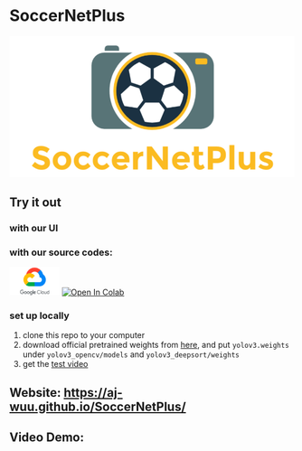 # SoccerNetPlus
![image](https://github.com/AJ-Wuu/SoccerNetPlus/blob/main/resources/images/SoccerNetPlus.png)
## Try it out
### with our UI

### with our source codes:
<a href="https://drive.google.com/drive/folders/1lMtUF5EuGsvRCW-7rBGplanaK-LEM8bK?usp=share_link"><img height="50px" src="https://github.com/AJ-Wuu/SoccerNetPlus/blob/main/resources/images/GoogleCloud.png"></a>
[![Open In Colab](https://colab.research.google.com/assets/colab-badge.svg)](https://colab.research.google.com/drive/1TH4MYCgGKoJOpXKlz-OWd9wQ8spBhXwe)

### set up locally
1. clone this repo to your computer
2. download official pretrained weights from [here](https://pjreddie.com/media/files/yolov3.weights), and put `yolov3.weights` under `yolov3_opencv/models` and `yolov3_deepsort/weights`
3. get the [test video](https://github.com/AJ-Wuu/SoccerNetPlus/blob/main/video_input/README.md)

## Website: https://aj-wuu.github.io/SoccerNetPlus/

## Video Demo: 
